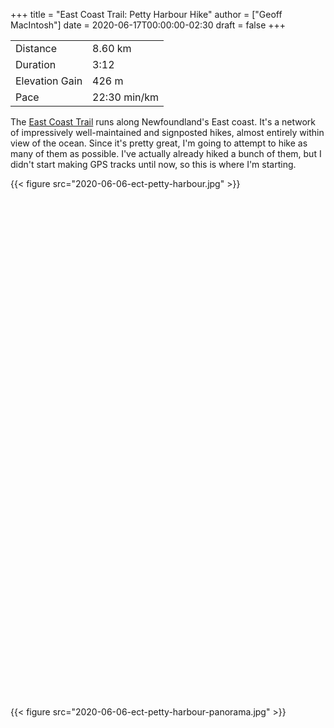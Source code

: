 +++
title = "East Coast Trail: Petty Harbour Hike"
author = ["Geoff MacIntosh"]
date = 2020-06-17T00:00:00-02:30
draft = false
+++

|                |              |
|----------------|--------------|
| Distance       | 8.60 km      |
| Duration       | 3:12         |
| Elevation Gain | 426 m        |
| Pace           | 22:30 min/km |

The [East Coast Trail](https://www.eastcoasttrail.com/) runs along Newfoundland's East coast. It's a network of impressively well-maintained and signposted hikes, almost entirely within view of the ocean. Since it's pretty great, I'm going to attempt to hike as many of them as possible. I've actually already hiked a bunch of them, but I didn't start making GPS tracks until now, so this is where I'm starting.

{{< figure src="2020-06-06-ect-petty-harbour.jpg" >}}

<link rel="stylesheet" href="https://unpkg.com/leaflet@1.6.0/dist/leaflet.css"
   integrity="sha512-xwE/Az9zrjBIphAcBb3F6JVqxf46+CDLwfLMHloNu6KEQCAWi6HcDUbeOfBIptF7tcCzusKFjFw2yuvEpDL9wQ=="
      crossorigin=""/>

 <script src="https://unpkg.com/leaflet@1.6.0/dist/leaflet.js"
   integrity="sha512-gZwIG9x3wUXg2hdXF6+rVkLF/0Vi9U8D2Ntg4Ga5I5BZpVkVxlJWbSQtXPSiUTtC0TjtGOmxa1AJPuV0CPthew=="
         crossorigin=""></script>

<script src="https://api.tiles.mapbox.com/mapbox.js/plugins/leaflet-omnivore/v0.3.1/leaflet-omnivore.min.js"></script>

<div id="mapid" style="height:800px;"></div>

<script>
  var mymap = L.map('mapid');
  L.tileLayer('https://api.mapbox.com/styles/v1/{id}/tiles/{z}/{x}/{y}?access_token={accessToken}', {
      attribution: 'Map data &copy; <a href="https://www.openstreetmap.org/">OpenStreetMap</a> contributors, <a href="https://creativecommons.org/licenses/by-sa/2.0/">CC-BY-SA</a>, Imagery &copy; <a href="https://www.mapbox.com/">Mapbox</a>',
      //maxZoom: 18,
      id: 'mapbox/outdoors-v11',
      tileSize: 512,
      zoomOffset: -1,
      accessToken: 'pk.eyJ1IjoiZ2VvZmZtYWNpbnRvc2giLCJhIjoiY2tiNDZ0czdmMHJ5djJvbGVmcTlkYzhuaSJ9.066rfzuYA3kUzlCMaoyzYw'
  }).addTo(mymap);

  var runLayer = omnivore.gpx('2020-06-06-ect-petty-harbour.gpx')
.on('ready', function() {
    mymap.fitBounds(runLayer.getBounds());
}).addTo(mymap);
  </script>

{{< figure src="2020-06-06-ect-petty-harbour-panorama.jpg" >}}

